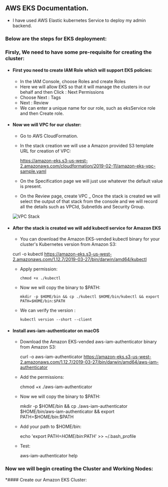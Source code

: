 ## AWS EKS Documentation.

* I have used AWS Elastic kubernetes Service to deploy my admin backend.

### Below are the steps for EKS deployment:

### Firsly, We need to have some pre-requisite for creating the cluster:

* #### First you need to create IAM Role which will support EKS policies:

  - In the IAM Console, choose Roles and create Roles
  - Here we will allow EKS so that it will manage the clusters in our behalf and then Click : Next Permissions
  - Choose Next : Tags
  - Next : Review
  - We can enter a unique name for our role, such as eksService role and then Create role.
  
* #### Now we will VPC for our cluster:

  - Go to AWS CloudFormation.
  - In the stack creation we will use a Amazon provided S3 template URL for creation of VPC:  
  
    https://amazon-eks.s3-us-west-2.amazonaws.com/cloudformation/2019-02-11/amazon-eks-vpc-sample.yaml
    
  - On the Specification page we will just use whatever the default value is present.
  - On the Review page, create VPC
  _ Once the stack is created we will select the output of that stack from the console and we will record all the details such as VPCId, SubnetIds and Security Group.
  
  ![VPC Stack](Image)
  
* #### After the stack is created we will add kubectl service for Amazon EKS
  
    - You can download the Amazon EKS-vended kubectl binary for your cluster's Kubernetes version from Amazon S3:  
    
    curl -o kubectl https://amazon-eks.s3-us-west-2.amazonaws.com/1.12.7/2019-03-27/bin/darwin/amd64/kubectl
    
    - Apply permission:  
          
          chmod +x ./kubectl  
          
    - Now we will copy the binary to $PATH:
    
          mkdir -p $HOME/bin && cp ./kubectl $HOME/bin/kubectl && export PATH=$HOME/bin:$PATH
          
    - We can verify the version :
    
          kubectl version --short --client
          
* #### Install aws-iam-authenticator on macOS

    - Download the Amazon EKS-vended aws-iam-authenticator binary from Amazon S3:
        
        curl -o aws-iam-authenticator https://amazon-eks.s3-us-west-2.amazonaws.com/1.12.7/2019-03-27/bin/darwin/amd64/aws-iam-authenticator
        
    - Add the permissions:
    
        chmod +x ./aws-iam-authenticator
        
    - Now we will copy the binary to $PATH:
    
        mkdir -p $HOME/bin && cp ./aws-iam-authenticator $HOME/bin/aws-iam-authenticator && export PATH=$HOME/bin:$PATH
        
    - Add your path to $HOME/bin:
    
        echo 'export PATH=$HOME/bin:$PATH' >> ~/.bash_profile
        
    - Test:
      
       aws-iam-authenticator help
       
### Now we will begin creating the Cluster and Working Nodes:
       
*#### Create our Amazon EKS Cluster:
        
    
    
    
    
    
    
    
    
    
    
    
    
    
    
    
